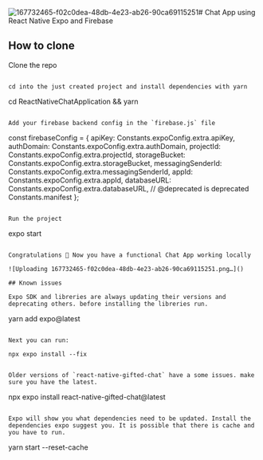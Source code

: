 ![167732465-f02c0dea-48db-4e23-ab26-90ca69115251](https://github.com/medesigndd/ChatApp/assets/7353308/8e3a73bb-f395-4c07-a921-a434d695b7e8)# Chat App using React Native Expo and Firebase

## How to clone

Clone the repo

```

cd into the just created project and install dependencies with yarn

```
cd ReactNativeChatApplication && yarn
```

Add your firebase backend config in the `firebase.js` file

```
const firebaseConfig = {
  apiKey: Constants.expoConfig.extra.apiKey,
  authDomain: Constants.expoConfig.extra.authDomain,
  projectId: Constants.expoConfig.extra.projectId,
  storageBucket: Constants.expoConfig.extra.storageBucket,
  messagingSenderId: Constants.expoConfig.extra.messagingSenderId,
  appId: Constants.expoConfig.extra.appId,
  databaseURL: Constants.expoConfig.extra.databaseURL,
  //   @deprecated is deprecated Constants.manifest
};
```

Run the project

```
expo start
```

Congratulations 🎉 Now you have a functional Chat App working locally

![Uploading 167732465-f02c0dea-48db-4e23-ab26-90ca69115251.png…]()

## Known issues

Expo SDK and libreries are always updating their versions and deprecating others. before installing the libreries run.

```
yarn add expo@latest
```

Next you can run:

```
    npx expo install --fix
```

Older versions of `react-native-gifted-chat` have a some issues. make sure you have the latest.

```
npx expo install react-native-gifted-chat@latest
```

Expo will show you what dependencies need to be updated. Install the dependencies expo suggest you. It is possible that there is cache and you have to run.

```
yarn start --reset-cache
```
